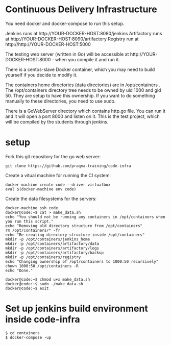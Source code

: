 # Continuous Delivery Infrastructure

You need docker and docker-compose to run this setup.

Jenkins runs at http://YOUR-DOCKER-HOST:8080/jenkins
Artifactory runs at http://YOUR-DOCKER-HOST:8090/artifactory
Registry run at http://http://YOUR-DOCKER-HOST:5000

The testing web server (written in Go) will be accessible at http://YOUR-DOCKER-HOST:8000 - when you compile it and run it.

There is a centos-slave Docker container, which you may need to build yourself if you decide to modify it.

The containers home directories (data directories) are in /opt/containers .
The /opt/containers directory tree needs to be owned by uid 1000 and gid 50. They are setup to have this ownership.
If you want to do something manually to these directories, you need to use sudo.

There is a GoWebServer directory which contains http.go file. You can run it and it will open a port 8000 and listen on it.
This is the test project, which will be compiled by the students through jenkins.

# setup

Fork this git repository for the go web server:

    git clone https://github.com/praqma-training/code-infra

Create a vitual machine for running the CI system:

    docker-machine create code --driver virtualbox
    eval $(docker-machine env code)



Create the data filesystems for the servers:

    docker-machine ssh code
    docker@code:~$ cat > make_data.sh
    echo "You should not be running any containers in /opt/containers when you run this script."
    echo "Removing old directory structure from /opt/containers"
    rm /opt/containers/* -fr
    echo "Re-creating directory structure inside /opt/containers"
    mkdir -p /opt/containers/jenkins_home
    mkdir -p /opt/containers/artifactory/data
    mkdir -p /opt/containers/artifactory/logs
    mkdir -p /opt/containers/artifactory/backup
    mkdir -p /opt/containers/registry
    echo "Changing ownership of /opt/containers to 1000:50 recursively"
    chown 1000:50 /opt/containers -R
    echo "Done."

    docker@code:~$ chmod u+x make_data.sh
    docker@code:~$ sudo ./make_data.sh
    docker@code:~$ exit


# Set up jenkins build environment inside code-infra

    $ cd containers
    $ docker-compose -up

